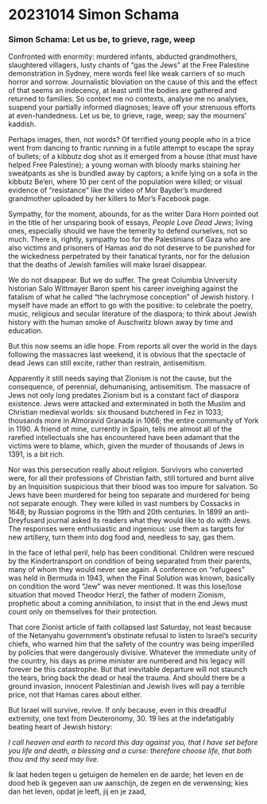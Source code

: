 # 20231014 Simon Schama
### Simon Schama: Let us be, to grieve, rage, weep

Confronted with enormity: murdered infants, abducted grandmothers, slaughtered villagers, lusty chants of “gas the Jews” at the Free Palestine demonstration in Sydney, mere words feel like weak carriers of so much horror and sorrow. Journalistic bloviation on the cause of this and the effect of that seems an indecency, at least until the bodies are gathered and returned to families. So context me no contexts, analyse me no analyses, suspend your partially informed diagnoses; leave off your strenuous efforts at even-handedness. Let us be, to grieve, rage, weep; say the mourners’ kaddish.

Perhaps images, then, not words? Of terrified young people who in a trice went from dancing to frantic running in a futile attempt to escape the spray of bullets; of a kibbutz dog shot as it emerged from a house (that must have helped Free Palestine); a young woman with bloody marks staining her sweatpants as she is bundled away by captors; a knife lying on a sofa in the kibbutz Be’eri, where 10 per cent of the population were killed; or visual evidence of “resistance” like the video of Mor Bayder’s murdered grandmother uploaded by her killers to Mor’s Facebook page.

Sympathy, for the moment, abounds, for as the writer Dara Horn pointed out in the title of her unsparing book of essays, _People Love Dead Jews_; living ones, especially should we have the temerity to defend ourselves, not so much. There is, rightly, sympathy too for the Palestinians of Gaza who are also victims and prisoners of Hamas and do not deserve to be punished for the wickedness perpetrated by their fanatical tyrants, nor for the delusion that the deaths of Jewish families will make Israel disappear.

We do not disappear. But we do suffer. The great Columbia University historian Salo Wittmayer Baron spent his career inveighing against the fatalism of what he called “the lachrymose conception” of Jewish history. I myself have made an effort to go with the positive: to celebrate the poetry, music, religious and secular literature of the diaspora; to think about Jewish history with the human smoke of Auschwitz blown away by time and education.

But this now seems an idle hope. From reports all over the world in the days following the massacres last weekend, it is obvious that the spectacle of dead Jews can still excite, rather than restrain, antisemitism.

Apparently it still needs saying that Zionism is not the cause, but the consequence, of perennial, dehumanising, antisemitism. The massacre of Jews not only long predates Zionism but is a constant fact of diaspora existence. Jews were attacked and exterminated in both the Muslim and Christian medieval worlds: six thousand butchered in Fez in 1033; thousands more in Almoravid Granada in 1066; the entire community of York in 1190. A friend of mine, currently in Spain, tells me almost all of the rarefied intellectuals she has encountered have been adamant that the victims were to blame, which, given the murder of thousands of Jews in 1391, is a bit rich.

Nor was this persecution really about religion. Survivors who converted were, for all their professions of Christian faith, still tortured and burnt alive by an Inquisition suspicious that their blood was too impure for salvation. So Jews have been murdered for being too separate and murdered for being not separate enough. They were killed in vast numbers by Cossacks in 1648; by Russian pogroms in the 19th and 20th centuries. In 1899 an anti-Dreyfusard journal asked its readers what they would like to do with Jews. The responses were enthusiastic and ingenious: use them as targets for new artillery, turn them into dog food and, needless to say, gas them.

In the face of lethal peril, help has been conditional. Children were rescued by the Kindertransport on condition of being separated from their parents, many of whom they would never see again. A conference on “refugees” was held in Bermuda in 1943, when the Final Solution was known, basically on condition the word “Jew” was never mentioned. It was this lose/lose situation that moved Theodor Herzl, the father of modern Zionism, prophetic about a coming annihilation, to insist that in the end Jews must count only on themselves for their protection.

That core Zionist article of faith collapsed last Saturday, not least because of the Netanyahu government’s obstinate refusal to listen to Israel’s security chiefs, who warned him that the safety of the country was being imperilled by policies that were dangerously divisive. Whatever the immediate unity of the country, his days as prime minister are numbered and his legacy will forever be this catastrophe. But that inevitable departure will not staunch the tears, bring back the dead or heal the trauma. And should there be a ground invasion, innocent Palestinian and Jewish lives will pay a terrible price, not that Hamas cares about either.

But Israel will survive, revive. If only because, even in this dreadful extremity, one text from Deuteronomy, 30. 19 lies at the indefatigably beating heart of Jewish history:

_I call heaven and earth to record this day against you, that I have set before you life and death, a blessing and a curse: therefore choose life, that both thou and thy seed may live._

Ik laat heden tegen u getuigen
de hemelen en de aarde;
het leven en de dood
   heb ik gegeven aan uw aanschijn,
de zegen en de verwensing;
kies dan het leven,
opdat je leeft, jij en je zaad,